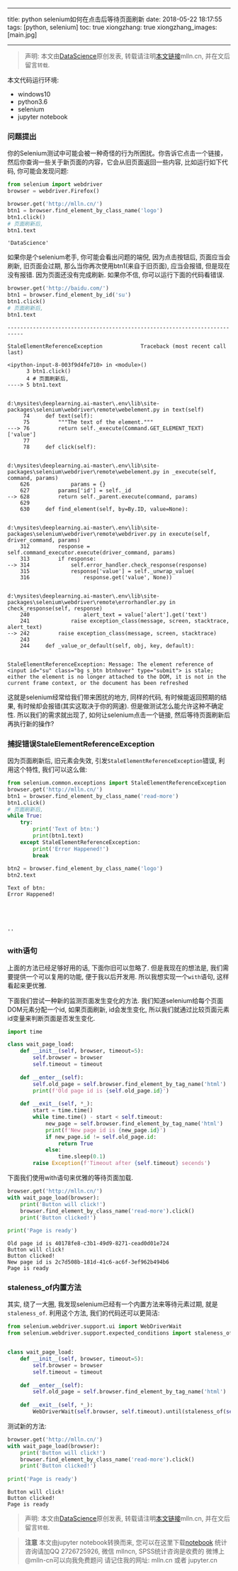 
---
title: python selenium如何在点击后等待页面刷新
date: 2018-05-22 18:17:55
tags: [python, selenium]
toc: true
xiongzhang: true
xiongzhang_images: [main.jpg]

---

<span></span>
<!-- more -->

> 声明: 本文由[DataScience](http://mlln.cn)原创发表, 转载请注明[本文链接](http://mlln.cn)mlln.cn, 并在文后留言`转载`.

本文代码运行环境:

- windows10
- python3.6
- selenium
- jupyter notebook

### 问题提出

你的Selenium测试中可能会被一种奇怪的行为所困扰。你告诉它点击一个链接，然后你查询一些关于新页面的内容，它会从旧页面返回一些内容, 比如运行如下代码, 你可能会发现问题:


```python
from selenium import webdriver
browser = webdriver.Firefox()
```


```python
browser.get('http://mlln.cn/')
btn1 = browser.find_element_by_class_name('logo')
btn1.click()
# 页面刷新后, 
btn1.text
```




    'DataScience'



如果你是个selenium老手, 你可能会看出问题的端倪, 因为点击按钮后, 页面应当会刷新, 旧页面会过期, 那么当你再次使用btn1(来自于旧页面), 应当会报错, 但是现在没有报错. 因为页面还没有完成刷新. 如果你不信, 你可以运行下面的代码看错误.


```python
browser.get('http://baidu.com/')
btn1 = browser.find_element_by_id('su')
btn1.click()
# 页面刷新后, 
btn1.text
```


    ---------------------------------------------------------------------------

    StaleElementReferenceException            Traceback (most recent call last)

    <ipython-input-8-003f9d4fe710> in <module>()
          3 btn1.click()
          4 # 页面刷新后,
    ----> 5 btn1.text
    

    d:\mysites\deeplearning.ai-master\.env\lib\site-packages\selenium\webdriver\remote\webelement.py in text(self)
         74     def text(self):
         75         """The text of the element."""
    ---> 76         return self._execute(Command.GET_ELEMENT_TEXT)['value']
         77 
         78     def click(self):
    

    d:\mysites\deeplearning.ai-master\.env\lib\site-packages\selenium\webdriver\remote\webelement.py in _execute(self, command, params)
        626             params = {}
        627         params['id'] = self._id
    --> 628         return self._parent.execute(command, params)
        629 
        630     def find_element(self, by=By.ID, value=None):
    

    d:\mysites\deeplearning.ai-master\.env\lib\site-packages\selenium\webdriver\remote\webdriver.py in execute(self, driver_command, params)
        312         response = self.command_executor.execute(driver_command, params)
        313         if response:
    --> 314             self.error_handler.check_response(response)
        315             response['value'] = self._unwrap_value(
        316                 response.get('value', None))
    

    d:\mysites\deeplearning.ai-master\.env\lib\site-packages\selenium\webdriver\remote\errorhandler.py in check_response(self, response)
        240                 alert_text = value['alert'].get('text')
        241             raise exception_class(message, screen, stacktrace, alert_text)
    --> 242         raise exception_class(message, screen, stacktrace)
        243 
        244     def _value_or_default(self, obj, key, default):
    

    StaleElementReferenceException: Message: The element reference of <input id="su" class="bg s_btn btnhover" type="submit"> is stale; either the element is no longer attached to the DOM, it is not in the current frame context, or the document has been refreshed
    


这就是selenium经常给我们带来困扰的地方, 同样的代码, 有时候能返回预期的结果, 有时候却会报错(其实这取决于你的网速). 但是做测试怎么能允许这种不确定性. 所以我们的需求就出现了, 如何让selenium点击一个链接, 然后等待页面刷新后再执行新的操作?

### 捕捉错误StaleElementReferenceException

因为页面刷新后, 旧元素会失效, 引发`StaleElementReferenceException`错误, 利用这个特性, 我们可以这么做:


```python
from selenium.common.exceptions import StaleElementReferenceException
browser.get('http://mlln.cn/')
btn1 = browser.find_element_by_class_name('read-more')
btn1.click()
# 页面刷新后, 
while True:
    try: 
        print('Text of btn:')
        print(btn1.text)
    except StaleElementReferenceException:
        print('Error Happened!')
        break
        
btn2 = browser.find_element_by_class_name('logo')
btn2.text
```

    Text of btn:
    Error Happened!
    




    ''



### with语句

上面的方法已经足够好用的话, 下面你旧可以忽略了. 但是我现在的想法是, 我们需要提供一个可以复用的功能, 便于我以后开发用. 所以我想实现一个`with`语句, 这样看起来更优雅.

下面我们尝试一种新的监测页面发生变化的方法. 我们知道selenium给每个页面DOM元素分配一个id, 如果页面刷新, id会发生变化, 所以我们就通过比较页面元素id变量来判断页面是否发生变化.


```python
import time

class wait_page_load:
    def __init__(self, browser, timeout=5):
        self.browser = browser
        self.timeout = timeout
        
    def __enter__(self):
        self.old_page = self.browser.find_element_by_tag_name('html')
        print(f'Old page id is {self.old_page.id}')
    
    def __exit__(self, *_):
        start = time.time()
        while time.time() - start < self.timeout:
            new_page = self.browser.find_element_by_tag_name('html')
            print(f'New page id is {new_page.id}')
            if new_page.id != self.old_page.id:
                return True
            else:
                time.sleep(0.1)
        raise Exception(f'Timeout after {self.timeout} secends')            
```

下面我们使用with语句来优雅的等待页面加载.


```python
browser.get('http://mlln.cn/')
with wait_page_load(browser):
    print('Button will click!')
    browser.find_element_by_class_name('read-more').click()
    print('Button clicked!')
    
print('Page is ready')
```

    Old page id is 40178fe8-c3b1-49d9-8271-cead0d01e724
    Button will click!
    Button clicked!
    New page id is 2c7d508b-181d-41c6-ac6f-3ef962b494b6
    Page is ready
    

### staleness_of内置方法

其实, 绕了一大圈, 我发现selenium已经有一个内置方法来等待元素过期, 就是`staleness_of`. 利用这个方法, 我们的代码还可以更简洁:


```python
from selenium.webdriver.support.ui import WebDriverWait 
from selenium.webdriver.support.expected_conditions import staleness_of


class wait_page_load:
    def __init__(self, browser, timeout=5):
        self.browser = browser
        self.timeout = timeout
        
    def __enter__(self):
        self.old_page = self.browser.find_element_by_tag_name('html')
    
    def __exit__(self, *_):
        WebDriverWait(self.browser, self.timeout).until(staleness_of(self.old_page))
```

测试新的方法:


```python
browser.get('http://mlln.cn/')
with wait_page_load(browser):
    print('Button will click!')
    browser.find_element_by_class_name('read-more').click()
    print('Button clicked!')
    
print('Page is ready')
```

    Button will click!
    Button clicked!
    Page is ready
    

> 声明: 本文由[DataScience](http://mlln.cn)原创发表, 转载请注明[本文链接](http://mlln.cn)mlln.cn, 并在文后留言`转载`.


> **注意**
> 本文由jupyter notebook转换而来, 您可以在这里下载[notebook](python-selenium如何在点击后等待页面刷新.ipynb)
> 统计咨询请加QQ 2726725926, 微信 mllncn,  SPSS统计咨询是收费的
> 微博上@mlln-cn可以向我免费题问
> 请记住我的网址: mlln.cn 或者 jupyter.cn
